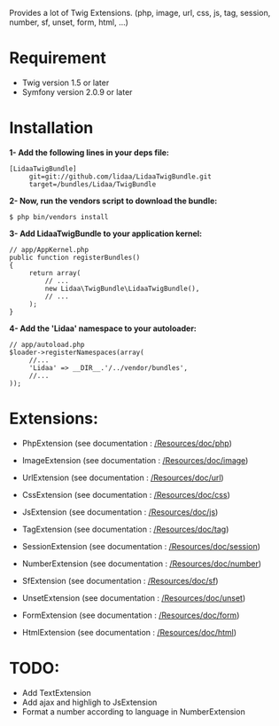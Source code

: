 Provides a lot of Twig Extensions.
(php, image, url, css, js, tag, session, number, sf, unset, form, html, ...)

Requirement
============

- Twig version 1.5 or later
- Symfony version 2.0.9 or later

Installation
============

**1- Add the following lines in your deps file:**

	[LidaaTwigBundle]
		 git=git://github.com/lidaa/LidaaTwigBundle.git
		 target=/bundles/Lidaa/TwigBundle


**2- Now, run the vendors script to download the bundle:**

	$ php bin/vendors install

**3- Add LidaaTwigBundle to your application kernel:**

	// app/AppKernel.php
	public function registerBundles()
	{
		 return array(
		     // ...
		     new Lidaa\TwigBundle\LidaaTwigBundle(),
		     // ...
		 );
	}

**4- Add the 'Lidaa' namespace to your autoloader:**

	// app/autoload.php
	$loader->registerNamespaces(array(
		 //...
		 'Lidaa' => __DIR__.'/../vendor/bundles',
		 //...
	));


Extensions:
============

- PhpExtension (see documentation : [/Resources/doc/php](https://github.com/lidaa/LidaaTwigBundle/blob/master/Resources/doc/php.rst))

- ImageExtension (see documentation : [/Resources/doc/image](https://github.com/lidaa/LidaaTwigBundle/blob/master/Resources/doc/image.rst))

- UrlExtension (see documentation : [/Resources/doc/url](https://github.com/lidaa/LidaaTwigBundle/blob/master/Resources/doc/url.rst))

- CssExtension (see documentation : [/Resources/doc/css](https://github.com/lidaa/LidaaTwigBundle/blob/master/Resources/doc/css.rst))

- JsExtension (see documentation : [/Resources/doc/js](https://github.com/lidaa/LidaaTwigBundle/blob/master/Resources/doc/js.rst))

- TagExtension (see documentation : [/Resources/doc/tag](https://github.com/lidaa/LidaaTwigBundle/blob/master/Resources/doc/tag.rst))

- SessionExtension (see documentation : [/Resources/doc/session](https://github.com/lidaa/LidaaTwigBundle/blob/master/Resources/doc/session.rst))

- NumberExtension (see documentation : [/Resources/doc/number](https://github.com/lidaa/LidaaTwigBundle/blob/master/Resources/doc/number.rst))

- SfExtension (see documentation : [/Resources/doc/sf](https://github.com/lidaa/LidaaTwigBundle/blob/master/Resources/doc/sf.rst))

- UnsetExtension (see documentation : [/Resources/doc/unset](https://github.com/lidaa/LidaaTwigBundle/blob/master/Resources/doc/unset.rst))

- FormExtension (see documentation : [/Resources/doc/form](https://github.com/lidaa/LidaaTwigBundle/blob/master/Resources/doc/css.rst))

- HtmlExtension (see documentation : [/Resources/doc/html](https://github.com/lidaa/LidaaTwigBundle/blob/master/Resources/doc/html.rst))

TODO:
============
- Add TextExtension
- Add ajax and highligh to JsExtension
- Format a number according to language in NumberExtension







